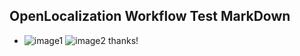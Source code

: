 ## OpenLocalization Workflow Test MarkDown
* ![image1](.\5bb328a2-8be2-41dc-9141-65b267406594.PNG)   ![image2](.\3b6ad35b-62a3-4b6e-860a-efca34e9ef8e.png) 
thanks!